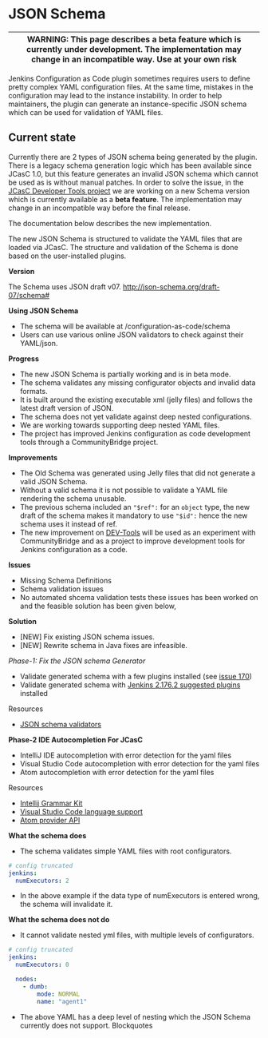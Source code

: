 # JSON Schema 

| WARNING: This page describes a beta feature which is currently under development. The implementation may change in an incompatible way. Use at your own risk |
| --- |

Jenkins Configuration as Code plugin sometimes requires users to define pretty complex YAML configuration files.
At the same time, mistakes in the configuration may lead to the instance instability.
In order to help maintainers, the plugin can generate an instance-specific JSON schema which can be used for validation of YAML files.

## Current state

Currently there are 2 types of JSON schema being generated by the plugin.
There is a legacy schema generation logic which has been available since JCasC 1.0, but this feature generates an invalid JSON schema which cannot be used as is without manual patches.
In order to solve the issue, in the [JCasC Developer Tools project](https://jenkins.io/projects/jcasc/dev-tools/) we are working on a new Schema version which is currently available as a **beta feature**.
The implementation may change in an incompatible way before the final release.

The documentation below describes the new implementation.

The new JSON Schema is structured to validate the YAML files that are loaded via JCasC.
The structure and validation of the Schema is done based on the user-installed plugins.

**Version**

The Schema uses JSON draft v07. 
http://json-schema.org/draft-07/schema#

**Using JSON Schema**

* The schema will be available at /configuration-as-code/schema
* Users can use various online JSON validators to check against their YAML/json.

**Progress**

* The new JSON Schema is partially working and is in beta mode.
* The schema validates any missing  configurator objects and invalid data formats.
* It is built around the existing executable xml (jelly files) and follows the latest draft version of JSON.
* The schema does not yet validate against deep nested configurations.
* We are working towards supporting deep nested YAML files.
* The project has improved Jenkins configuration as code development tools through a CommunityBridge project.

**Improvements**

* The Old Schema was generated using Jelly files that did not generate a valid JSON Schema.
* Without a valid schema it is not possible to validate a YAML file rendering the schema unusable.
* The previous schema included an `"$ref":` for an `object` type, the new draft of the schema makes it mandatory
  to use `"$id":` hence the new schema uses it instead of ref.
* The new improvement on [DEV-Tools](https://www.jenkins.io/projects/jcasc/dev-tools/) will be used as an experiment with CommunityBridge and as a project to improve development tools for Jenkins configuration as a code.

 **Issues** 
 * Missing Schema Definitions
 * Schema validation issues
 * No automated shcema validation tests 
 these issues has been worked on and the feasible solution has been given below,
 
 **Solution**
 * [NEW] Fix existing JSON schema issues.
 * [NEW] Rewrite schema in Java fixes are infeasible.
 
 *Phase-1: Fix the JSON schema Generator*
 * Validate generated schema with a few plugins installed (see [issue 170](https://github.com/jenkinsci/configuration-as-code-plugin/issues/760))
 * Validate generated schema with [Jenkins 2.176.2 suggested plugins](https://github.com/jenkinsci/jenkins/blob/stable-2.176/core/src/main/resources/jenkins/install/platform-plugins.json) installed
  
  Resources
  * [JSON schema validators](https://json-schema.org/implementations.html#validators) 
 
 **Phase-2 IDE Autocompletion For JCasC**
 * IntelliJ IDE autocompletion with error detection for the yaml files
 * Visual Studio Code autocompletion with error detection for the yaml files
 * Atom autocompletion with error detection for the yaml files
  
  Resources
  * [Intellij Grammar Kit](https://github.com/JetBrains/Grammar-Kit)
  * [Visual Studio Code language support](https://code.visualstudio.com/api/language-extensions/programmatic-language-features)
  * [Atom provider API](https://github.com/atom/autocomplete-plus/wiki/Provider-API)
  
**What the schema does**

* The schema validates simple YAML files with root configurators.
```yaml
# config truncated
jenkins:
  numExecutors: 2
```
* In the above example if the data type of numExecutors is entered wrong, the schema will invalidate it.

**What the schema does not do**

* It cannot validate nested yml files, with multiple levels of configurators.
```yaml
# config truncated
jenkins:
  numExecutors: 0

  nodes:
    - dumb:
        mode: NORMAL
        name: "agent1"
```
* The above YAML has a deep level of nesting which the JSON Schema currently does not support.
Blockquotes


